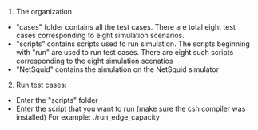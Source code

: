 1. The organization
- "cases" folder contains all the test cases. There are total eight test cases corresponding to eight simulation scenarios.
- "scripts" contains scripts used to run simulation. The scripts beginning with "run" are used to run test cases. There are eight such scripts corresponding to the eight simulation scenatios
- "NetSquid" contains the simulation on the NetSquid simulator

2. Run test cases:
- Enter the "scripts" folder
- Enter the script that you want to run (make sure the csh compiler was installed)
For example: ./run_edge_capacity